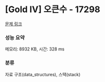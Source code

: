 # [Gold IV] 오큰수 - 17298 

[문제 링크](https://www.acmicpc.net/problem/17298) 

### 성능 요약

메모리: 8932 KB, 시간: 328 ms

### 분류

자료 구조(data_structures), 스택(stack)

